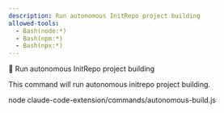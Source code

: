 ```yaml
---
description: Run autonomous InitRepo project building
allowed-tools:
  - Bash(node:*)
  - Bash(npm:*)
  - Bash(npx:*)
---
```


🤖 Run autonomous InitRepo project building

This command will run autonomous initrepo project building.

node claude-code-extension/commands/autonomous-build.js
